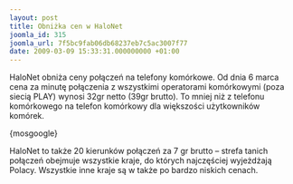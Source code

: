 ```yaml
---
layout: post
title: Obniżka cen w HaloNet
joomla_id: 315
joomla_url: 7f5bc9fab06db68237eb7c5ac3007f77
date: 2009-03-09 15:33:31.000000000 +01:00
---
```

HaloNet obniża ceny połączeń na telefony kom&oacute;rkowe. Od dnia 6 marca cena za minutę połączenia z wszystkimi operatorami kom&oacute;rkowymi (poza siecią PLAY) wynosi 32gr netto (39gr brutto). To mniej niż z telefonu kom&oacute;rkowego na telefon kom&oacute;rkowy dla większości użytkownik&oacute;w kom&oacute;rek.<p>{mosgoogle}</p><p>HaloNet to także 20 kierunk&oacute;w połączeń za 7 gr brutto &ndash; strefa tanich połączeń obejmuje wszystkie kraje, do kt&oacute;rych najczęściej wyjeżdżają Polacy. Wszystkie inne kraje są w także po bardzo niskich cenach.</p>
